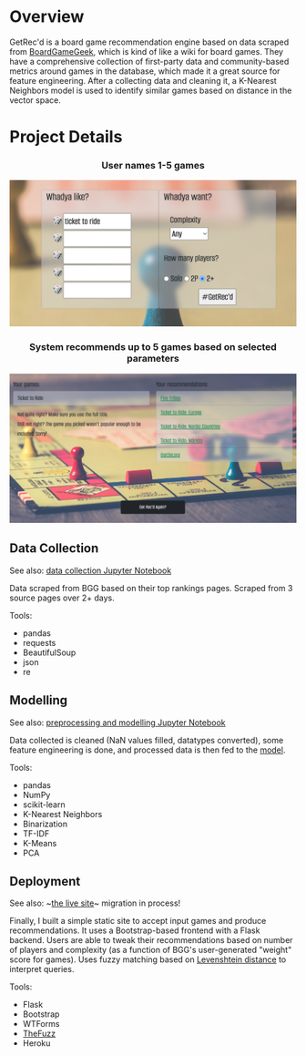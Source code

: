 # Overview

GetRec'd is a board game recommendation engine based on data scraped from [BoardGameGeek](https://boardgamegeek.com), which is kind of like a wiki for board games. They have a comprehensive collection of first-party data and community-based metrics around games in the database, which made it a great source for feature engineering. After a collecting data and cleaning it, a K-Nearest Neighbors model is used to identify similar games based on distance in the vector space.

# Project Details

<div align="center">
<h3>User names 1-5 games</h3>
<img src="Screen Shot 2022-08-27 at 20.58.17.png"/>
<h3>System recommends up to 5 games based on selected parameters</h3>
<img src="Screen Shot 2022-08-27 at 20.59.30.png"/>
</div>

## Data Collection
See also: [data collection Jupyter Notebook](/data-collection.ipynb)

Data scraped from BGG based on their top rankings pages. Scraped from 3 source pages over 2+ days. 

Tools:
- pandas
- requests
- BeautifulSoup
- json
- re

## Modelling
See also: [preprocessing and modelling Jupyter Notebook](/preprocessing_modelling_v2.ipynb)

Data collected is cleaned (NaN values filled, datatypes converted), some feature engineering is done, and processed data is then fed to the [model](https://scikit-learn.org/stable/modules/generated/sklearn.neighbors.NearestNeighbors.html).

Tools:
- pandas
- NumPy
- scikit-learn
- K-Nearest Neighbors
- Binarization
- TF-IDF
- K-Means
- PCA

## Deployment
See also: ~[the live site](https://ds-bc-final.herokuapp.com/)~ migration in process!

Finally, I built a simple static site to accept input games and produce recommendations. It uses a Bootstrap-based frontend with a Flask backend. Users are able to tweak their recommendations based on number of players and complexity (as a function of BGG's user-generated "weight" score for games). Uses fuzzy matching based on [Levenshtein distance](https://en.wikipedia.org/wiki/Levenshtein_distance) to interpret queries. 

Tools:
- Flask
- Bootstrap
- WTForms
- [TheFuzz](https://github.com/seatgeek/thefuzz)
- Heroku
